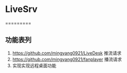 
# LiveSrv
=========
## 功能表列
1. https://github.com/mingyang0921/LiveDesk 推流请求
2. https://github.com/mingyang0921/fanplayer 播流请求
3. 实现实现远程桌面功能
